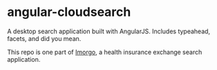 angular-cloudsearch
==============

A desktop search application built with AngularJS. Includes typeahead, facets, and did you mean.

This repo is one part of [Imorgo](https://github.com/scottrice10/imorgo), a health insurance exchange search application.
